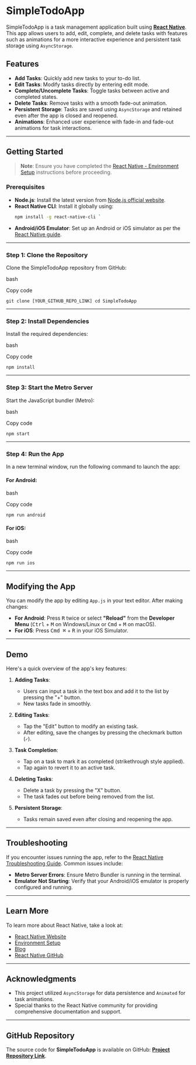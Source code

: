 # SimpleTodoApp

SimpleTodoApp is a task management application built using [**React Native**](https://reactnative.dev). This app allows users to add, edit, complete, and delete tasks with features such as animations for a more interactive experience and persistent task storage using `AsyncStorage`.

## Features

- **Add Tasks**: Quickly add new tasks to your to-do list.
- **Edit Tasks**: Modify tasks directly by entering edit mode.
- **Complete/Uncomplete Tasks**: Toggle tasks between active and completed states.
- **Delete Tasks**: Remove tasks with a smooth fade-out animation.
- **Persistent Storage**: Tasks are saved using `AsyncStorage` and retained even after the app is closed and reopened.
- **Animations**: Enhanced user experience with fade-in and fade-out animations for task interactions.

---

## Getting Started

> **Note**: Ensure you have completed the [React Native - Environment Setup](https://reactnative.dev/docs/environment-setup) instructions before proceeding.

### Prerequisites

- **Node.js**: Install the latest version from [Node.js official website](https://nodejs.org/).
- **React Native CLI**: Install it globally using:
  ```bash
  npm install -g react-native-cli `

-   **Android/iOS Emulator**: Set up an Android or iOS simulator as per the [React Native guide](https://reactnative.dev/docs/environment-setup).

* * * * *

### Step 1: Clone the Repository

Clone the SimpleTodoApp repository from GitHub:

bash

Copy code

`git clone [YOUR_GITHUB_REPO_LINK]
cd SimpleTodoApp`

* * * * *

### Step 2: Install Dependencies

Install the required dependencies:

bash

Copy code

`npm install`

* * * * *

### Step 3: Start the Metro Server

Start the JavaScript bundler (Metro):

bash

Copy code

`npm start`

* * * * *

### Step 4: Run the App

In a new terminal window, run the following command to launch the app:

#### For Android:

bash

Copy code

`npm run android`

#### For iOS:

bash

Copy code

`npm run ios`

* * * * *

Modifying the App
-----------------

You can modify the app by editing `App.js` in your text editor. After making changes:

-   **For Android**: Press <kbd>R</kbd> twice or select **"Reload"** from the **Developer Menu** (<kbd>Ctrl</kbd> + <kbd>M</kbd> on Windows/Linux or <kbd>Cmd</kbd> + <kbd>M</kbd> on macOS).
-   **For iOS**: Press <kbd>Cmd ⌘</kbd> + <kbd>R</kbd> in your iOS Simulator.

* * * * *

Demo
----

Here's a quick overview of the app's key features:

1.  **Adding Tasks**:

    -   Users can input a task in the text box and add it to the list by pressing the "+" button.
    -   New tasks fade in smoothly.
2.  **Editing Tasks**:

    -   Tap the "Edit" button to modify an existing task.
    -   After editing, save the changes by pressing the checkmark button (`✓`).
3.  **Task Completion**:

    -   Tap on a task to mark it as completed (strikethrough style applied).
    -   Tap again to revert it to an active task.
4.  **Deleting Tasks**:

    -   Delete a task by pressing the "X" button.
    -   The task fades out before being removed from the list.
5.  **Persistent Storage**:

    -   Tasks remain saved even after closing and reopening the app.

* * * * *

Troubleshooting
---------------

If you encounter issues running the app, refer to the [React Native Troubleshooting Guide](https://reactnative.dev/docs/troubleshooting). Common issues include:

-   **Metro Server Errors**: Ensure Metro Bundler is running in the terminal.
-   **Emulator Not Starting**: Verify that your Android/iOS emulator is properly configured and running.

* * * * *

Learn More
----------

To learn more about React Native, take a look at:

-   [React Native Website](https://reactnative.dev)
-   [Environment Setup](https://reactnative.dev/docs/environment-setup)
-   [Blog](https://reactnative.dev/blog)
-   [React Native GitHub](https://github.com/facebook/react-native)

* * * * *

Acknowledgments
---------------

-   This project utilized `AsyncStorage` for data persistence and `Animated` for task animations.
-   Special thanks to the React Native community for providing comprehensive documentation and support.

* * * * *

GitHub Repository
-----------------

The source code for **SimpleTodoApp** is available on GitHub: **[Project Repository Link](https://github.com/rmusukudabbidi/ToDoApp)**.
